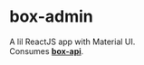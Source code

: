 # box-admin
A lil ReactJS app with Material UI.<br />
Consumes <a href="https://github.com/ExZos/box-api"><b>box-api</b></a>.<br />
